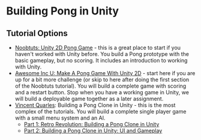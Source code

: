 ---
---
[//]: # ( <p><iframe src="https://douglasurner.github.io/GDP2/units/1/assignments/U1.1-pong-in-unity/" width="100%" height="666px"></iframe></p> )

# Building Pong in Unity

## Tutorial Options

* [Noobtuts: Unity 2D Pong Game][noobtuts] - this is a great place to start if you haven't worked with Unity before. You build a Pong prototype with the basic gameplay, but no scoring. It includes an introduction to working with Unity.
* [Awesome Inc U: Make A Pong Game With Unity 2D][awesome] - start here if you are up for a bit more challenge (or skip to here after doing the first section of the Noobtuts tutorial). You will build a complete game with scoring and a restart button. Stop when you have a working game in Unity, we will build a deployable game together as a later assignment.
* [Vincent Quarles][quarles]: Building a Pong Clone in Unity - this is the most complex of the tutorials. You will build a complete single player game with a small menu system and an AI.
  - [Part 1: Retro Revolution: Building a Pong Clone in Unity][quarles1]
  - [Part 2: Building a Pong Clone in Unity: UI and Gameplay][quarles2]

[noobtuts]: https://noobtuts.com/unity/2d-pong-game/
[awesome]: https://www.awesomeincu.com/tutorials/unity-pong/
[quarles]: https://www.sitepoint.com/author/vquarles/
[quarles1]: https://www.sitepoint.com/retro-revolution-building-a-pong-clone-in-unity/
[quarles2]: https://www.sitepoint.com/building-a-pong-clone-in-unity-ui-and-gameplay/
